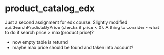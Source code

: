 # product_catalog_edx
Just a second assignment for edx course.
Slightly modified api.SearchPrpdictsByPrice (checks if price < 0).
A thing to consider - what to do if search price > max(product price)?
* now empty table is returnd
* maybe max price should be found and taken into account?
